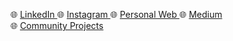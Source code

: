 🌐 <a href='https://www.linkedin.com/in/janzenfaidiban/'> LinkedIn </a> 
🌐 <a href='https://instagram.com/janzen.faidiban'> Instagram </a> 
🌐 <a href='https://janzenfaidiban.github.io'> Personal Web </a> 
🌐 <a href='https://medium.com/@janzenfaidiban/beberapa-alasan-anak-muda-ingin-belajar-coding-ba90c507196e'> Medium </a>  
🌐 <a href='https://github.com/sacodeofficial'> Community Projects </a>
